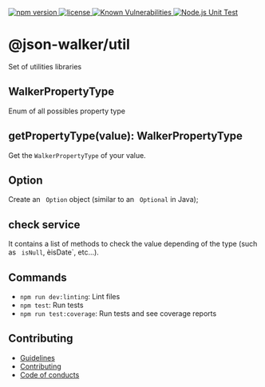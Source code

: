 <p>
  <a href="https://www.npmjs.com/package/@json-walker/core">
    <img src="https://img.shields.io/npm/v/@json-walker/core" alt="npm version">
  </a>

  <a href="https://github.com/rochejul/json-walker/blob/main/LICENSE">
    <img src="https://img.shields.io/npm/l/@json-walker/core.svg" alt="license">
  </a>

  <a href="https://snyk.io/test/github/rochejul/json-walker">
    <img src="https://snyk.io/test/github/rochejul/json-walker/badge.svg?targetFile=packages/util/package.json" alt="Known Vulnerabilities">
  </a>

  <a href="https://github.com/rochejul/json-walker/actions/workflows/node.js.yml">
    <img src="https://github.com/rochejul/json-walker/actions/workflows/node.js.yml/badge.svg" alt="Node.js Unit Test">
  </a>
</p>

# @json-walker/util

Set of utilities libraries

## WalkerPropertyType

Enum of all possibles property type

## getPropertyType(value): WalkerPropertyType

Get the `WalkerPropertyType` of your value.

## Option

Create an ` Option` object (similar to an ` Optional` in Java);

## check service

It contains a list of methods to check the value depending of the type (such as ` isNull`, èisDate`, etc...).

## Commands

- `npm run dev:linting`: Lint files
- `npm test`: Run tests
- `npm run test:coverage`: Run tests and see coverage reports

## Contributing

- [Guidelines](../../docs/GUIDELINES.md)
- [Contributing](../../docs/CONTRIBUTING.md)
- [Code of conducts](../../docs/CODE_OF_CONDUCTS.md)
